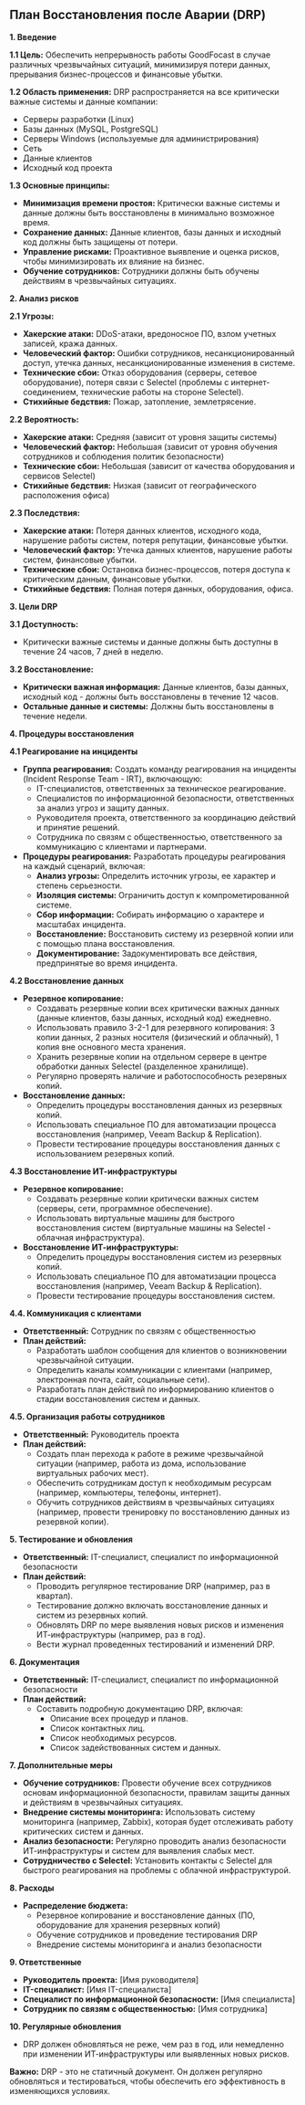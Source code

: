 ## План Восстановления после Аварии (DRP)

**1. Введение**

**1.1 Цель:** Обеспечить непрерывность работы GoodFocast в случае различных чрезвычайных ситуаций, минимизируя потери данных, прерывания бизнес-процессов и финансовые убытки.

**1.2  Область применения:** DRP распространяется на все критически важные системы и данные компании:

* Серверы разработки (Linux)
* Базы данных (MySQL, PostgreSQL)
* Серверы Windows (используемые для администрирования)
* Сеть
* Данные клиентов
* Исходный код проекта

**1.3  Основные принципы:**

* **Минимизация времени простоя:**  Критически важные системы и данные должны быть восстановлены в минимально возможное время.
* **Сохранение данных:**  Данные клиентов, базы данных и исходный код должны быть защищены от потери.
* **Управление рисками:**  Проактивное выявление и оценка рисков,  чтобы минимизировать их влияние на бизнес.
* **Обучение сотрудников:**  Сотрудники должны быть обучены действиям в чрезвычайных ситуациях. 

**2.  Анализ рисков**

**2.1  Угрозы:**

* **Хакерские атаки:** DDoS-атаки, вредоносное ПО,  взлом учетных записей, кража данных.
* **Человеческий фактор:**  Ошибки сотрудников, несанкционированный доступ,  утечка данных,  несанкционированные изменения в системе.
* **Технические сбои:** Отказ оборудования (серверы, сетевое оборудование), потеря связи с Selectel (проблемы с интернет-соединением,  технические работы на стороне Selectel).
* **Стихийные бедствия:**  Пожар, затопление,  землетрясение.

**2.2  Вероятность:**

* **Хакерские атаки:** Средняя (зависит от уровня защиты системы)
* **Человеческий фактор:**  Небольшая (зависит от уровня обучения сотрудников и соблюдения политик безопасности)
* **Технические сбои:**  Небольшая (зависит от качества оборудования и сервисов Selectel)
* **Стихийные бедствия:**  Низкая (зависит от географического расположения офиса)

**2.3  Последствия:**

* **Хакерские атаки:**  Потеря данных клиентов, исходного кода,  нарушение работы систем,  потеря репутации,  финансовые убытки.
* **Человеческий фактор:**  Утечка данных клиентов,  нарушение работы систем,  финансовые убытки.
* **Технические сбои:**  Остановка бизнес-процессов, потеря доступа к критическим данным,  финансовые убытки.
* **Стихийные бедствия:**  Полная потеря данных,  оборудования,  офиса.

**3.  Цели DRP**

**3.1  Доступность:**

*  Критически важные системы и данные должны быть доступны в течение 24 часов, 7 дней в неделю.

**3.2  Восстановление:**

* **Критически важная информация:** Данные клиентов, базы данных, исходный код - должны быть восстановлены в течение 12 часов. 
* **Остальные данные и системы:**  Должны быть восстановлены в течение недели.

**4.  Процедуры восстановления**

**4.1  Реагирование на инциденты**

* **Группа реагирования:** Создать команду реагирования на инциденты (Incident Response Team -  IRT),  включающую:
    *  IT-специалистов, ответственных за техническое реагирование.
    *  Специалистов по информационной безопасности, ответственных за анализ угроз и  защиту данных.
    *  Руководителя проекта,  ответственного за координацию действий и  принятие решений.
    *  Сотрудника по связям с общественностью,  ответственного за  коммуникацию  с  клиентами  и  партнерами.
* **Процедуры реагирования:**  Разработать  процедуры реагирования на каждый сценарий,  включая:
    * **Анализ угрозы:**  Определить  источник  угрозы,  ее  характер  и  степень  серьезности.
    * **Изоляция системы:**  Ограничить  доступ  к  компрометированной  системе.
    * **Сбор информации:**  Собирать  информацию  о  характере  и  масштабах  инцидента.
    * **Восстановление:**  Восстановить  систему  из  резервной  копии  или  с  помощью  плана  восстановления.
    * **Документирование:**  Задокументировать  все  действия,  предпринятые  во  время  инцидента.

**4.2  Восстановление данных**

* **Резервное копирование:**
    *  Создавать  резервные  копии  всех  критически  важных  данных  (данные  клиентов,  базы  данных,  исходный  код)  ежедневно. 
    *  Использовать  правило  3-2-1  для  резервного  копирования:  3  копии  данных,  2  разных  носителя  (физический  и  облачный),  1  копия  вне  основного  места  хранения. 
    *  Хранить  резервные  копии  на  отдельном  сервере  в  центре  обработки  данных  Selectel (разделенное хранилище).
    *  Регулярно  проверять  наличие  и  работоспособность  резервных  копий.
* **Восстановление данных:**
    *  Определить  процедуры  восстановления  данных  из  резервных  копий.
    *  Использовать  специальное  ПО  для  автоматизации  процесса  восстановления (например,  Veeam Backup & Replication).
    *  Провести  тестирование  процедуры  восстановления  данных  с  использованием  резервных  копий.

**4.3  Восстановление ИТ-инфраструктуры**

* **Резервное копирование:**
    *  Создавать  резервные  копии  критически  важных  систем  (серверы,  сети,  программное  обеспечение). 
    *  Использовать  виртуальные  машины  для  быстрого  восстановления  систем (виртуальные машины на Selectel -  облачная  инфраструктура).
* **Восстановление ИТ-инфраструктуры:**
    *  Определить  процедуры  восстановления  систем  из  резервных  копий. 
    *  Использовать  специальное  ПО  для  автоматизации  процесса  восстановления (например,  Veeam Backup & Replication).
    *  Провести  тестирование  процедуры  восстановления  систем.

**4.4.  Коммуникация с клиентами**

* **Ответственный:**  Сотрудник по связям с общественностью
* **План действий:**
    *  Разработать  шаблон  сообщения  для  клиентов  о  возникновении  чрезвычайной  ситуации.
    *  Определить  каналы  коммуникации  с  клиентами (например,  электронная  почта,  сайт,  социальные  сети).
    *  Разработать  план  действий  по  информированию  клиентов  о  стадии  восстановления  систем  и  данных.

**4.5.  Организация  работы  сотрудников**

* **Ответственный:**  Руководитель проекта
* **План действий:**
    *  Создать  план  перехода  к  работе  в  режиме  чрезвычайной  ситуации (например,  работа  из  дома,  использование  виртуальных  рабочих  мест).
    *  Обеспечить  сотрудникам  доступ  к  необходимым  ресурсам  (например,  компьютеры,  телефоны,  интернет).
    *  Обучить  сотрудников  действиям  в  чрезвычайных  ситуациях (например,  провести  тренировку  по  восстановлению  данных  из  резервной  копии).

**5.  Тестирование и обновления**

* **Ответственный:**  IT-специалист,  специалист  по  информационной  безопасности
* **План действий:**
    *  Проводить  регулярное  тестирование  DRP  (например,  раз в  квартал).
    *  Тестирование  должно  включать  восстановление  данных  и  систем  из  резервных  копий.
    *  Обновлять  DRP  по  мере  выявления  новых  рисков  и  изменения  ИТ-инфраструктуры (например,  раз  в  год).
    *  Вести  журнал  проведенных  тестирований  и  изменений  DRP.

**6.  Документация**

* **Ответственный:**  IT-специалист,  специалист  по  информационной  безопасности
* **План действий:**
    *  Составить  подробную  документацию  DRP,  включая:
        *  Описание  всех  процедур  и  планов.
        *  Список  контактных  лиц.
        *  Список  необходимых  ресурсов.
        *  Список  задействованных  систем  и  данных.

**7.  Дополнительные меры**

* **Обучение сотрудников:** Провести обучение всех сотрудников основам информационной безопасности,  правилам  защиты  данных  и  действиям  в  чрезвычайных  ситуациях.
* **Внедрение  системы  мониторинга:**  Использовать  систему  мониторинга  (например,  Zabbix),  которая  будет  отслеживать  работу  критических  систем  и  данных.
* **Анализ  безопасности:**  Регулярно  проводить  анализ  безопасности  ИТ-инфраструктуры  и  систем  для  выявления  слабых  мест.
* **Сотрудничество с Selectel:**  Установить  контакты  с  Selectel  для  быстрого  реагирования  на  проблемы  с  облачной  инфраструктурой.

**8.  Расходы**
 
*  **Распределение  бюджета:**
    *  Резервное  копирование  и  восстановление  данных  (ПО,  оборудование  для  хранения  резервных  копий)  
    *  Обучение  сотрудников  и  проведение  тестирования  DRP
    *  Внедрение  системы  мониторинга  и  анализ  безопасности

**9.  Ответственные**

* **Руководитель проекта:**  [Имя  руководителя]
* **IT-специалист:**  [Имя  IT-специалиста]
* **Специалист  по  информационной  безопасности:**  [Имя  специалиста]
* **Сотрудник  по  связям  с  общественностью:**  [Имя  сотрудника]

**10.  Регулярные  обновления**

*  DRP  должен  обновляться  не  реже,  чем  раз  в  год,  или  немедленно  при  изменении  ИТ-инфраструктуры  или  выявленных  новых  рисков.

**Важно:**  DRP  -  это  не  статичный  документ.  Он  должен  регулярно  обновляться  и  тестироваться,  чтобы  обеспечить  его  эффективность  в  изменяющихся  условиях.  


